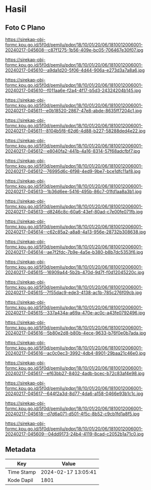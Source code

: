 # Hasil

## Foto C Plano

https://sirekap-obj-formc.kpu.go.id/5f0d/pemilu/pdpr/18/10/01/20/06/1810012006001-20240217-045608--c87f1275-1b56-409e-bc05-706467e30f07.jpg

https://sirekap-obj-formc.kpu.go.id/5f0d/pemilu/pdpr/18/10/01/20/06/1810012006001-20240217-045610--a9da1d20-5f06-4d44-906a-e273d3a7a8a6.jpg

https://sirekap-obj-formc.kpu.go.id/5f0d/pemilu/pdpr/18/10/01/20/06/1810012006001-20240217-045610--f011aa6e-f2a4-4f17-b5d3-24324204b145.jpg

https://sirekap-obj-formc.kpu.go.id/5f0d/pemilu/pdpr/18/10/01/20/06/1810012006001-20240217-045611--e0b18520-2867-47e8-abde-8635ff7204c1.jpg

https://sirekap-obj-formc.kpu.go.id/5f0d/pemilu/pdpr/18/10/01/20/06/1810012006001-20240217-045611--8104b5f8-62d6-4d88-b227-58288ded4e22.jpg

https://sirekap-obj-formc.kpu.go.id/5f0d/pemilu/pdpr/18/10/01/20/06/1810012006001-20240217-045612--e8040fa2-441b-4a16-8314-57f68adcfbf7.jpg

https://sirekap-obj-formc.kpu.go.id/5f0d/pemilu/pdpr/18/10/01/20/06/1810012006001-20240217-045612--76995d6c-6f98-4ed9-9be7-bce1dfc11af8.jpg

https://sirekap-obj-formc.kpu.go.id/5f0d/pemilu/pdpr/18/10/01/20/06/1810012006001-20240217-045613--1b36d6ee-5416-495b-86c7-01fd1aa8a3b1.jpg

https://sirekap-obj-formc.kpu.go.id/5f0d/pemilu/pdpr/18/10/01/20/06/1810012006001-20240217-045613--d8246c8c-60a6-43ef-80ad-c7e00fe071fb.jpg

https://sirekap-obj-formc.kpu.go.id/5f0d/pemilu/pdpr/18/10/01/20/06/1810012006001-20240217-045614--c62c85a2-a8a8-4a13-956e-28732b308638.jpg

https://sirekap-obj-formc.kpu.go.id/5f0d/pemilu/pdpr/18/10/01/20/06/1810012006001-20240217-045614--ae7f2fdc-7b9e-4a5e-b380-b8b7dc5353f6.jpg

https://sirekap-obj-formc.kpu.go.id/5f0d/pemilu/pdpr/18/10/01/20/06/1810012006001-20240217-045615--16909a44-5b2b-470d-9d7f-f0d12045220c.jpg

https://sirekap-obj-formc.kpu.go.id/5f0d/pemilu/pdpr/18/10/01/20/06/1810012006001-20240217-045615--7f55dac9-ede3-4138-ac1b-785c276f09cb.jpg

https://sirekap-obj-formc.kpu.go.id/5f0d/pemilu/pdpr/18/10/01/20/06/1810012006001-20240217-045615--337a434a-a69a-470e-ac0c-a43fe0792496.jpg

https://sirekap-obj-formc.kpu.go.id/5f0d/pemilu/pdpr/18/10/01/20/06/1810012006001-20240217-045616--5b80e2d8-b80b-4ece-9633-b76f0e0b7ada.jpg

https://sirekap-obj-formc.kpu.go.id/5f0d/pemilu/pdpr/18/10/01/20/06/1810012006001-20240217-045616--ac0c0ec3-3992-4db4-8901-29baa21c46e0.jpg

https://sirekap-obj-formc.kpu.go.id/5f0d/pemilu/pdpr/18/10/01/20/06/1810012006001-20240217-045617--ef63bb27-8402-4adb-bcec-b72c83af4e98.jpg

https://sirekap-obj-formc.kpu.go.id/5f0d/pemilu/pdpr/18/10/01/20/06/1810012006001-20240217-045617--644f2a3d-8d77-4da6-a158-0466e93b1c1c.jpg

https://sirekap-obj-formc.kpu.go.id/5f0d/pemilu/pdpr/18/10/01/20/06/1810012006001-20240217-045618--d7d6a071-d501-4f5c-8b52-c9cb1fd1a8f5.jpg

https://sirekap-obj-formc.kpu.go.id/5f0d/pemilu/pdpr/18/10/01/20/06/1810012006001-20240217-045609--04dd9173-24b4-4119-8cad-c2052b1a71c0.jpg


## Metadata

| Key        | Value               |
| ---------- | ------------------- |
| Time Stamp | 2024-02-17 13:05:41 |
| Kode Dapil | 1801                |



